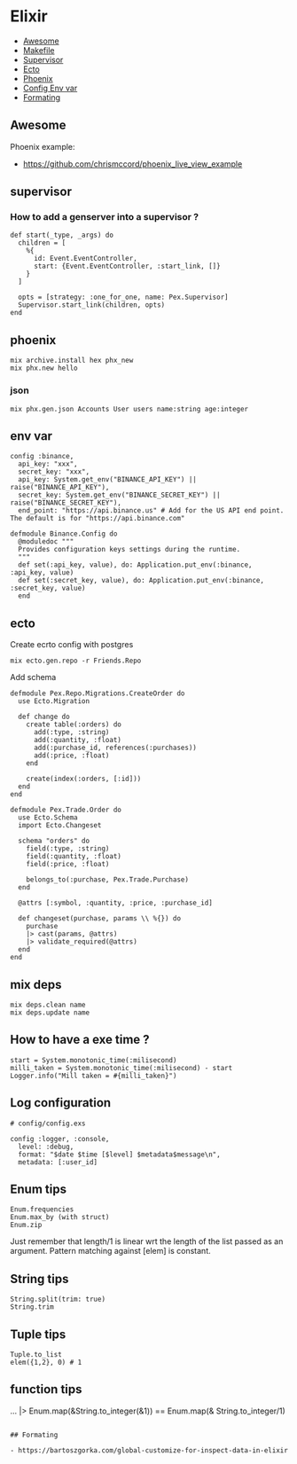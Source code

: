# Elixir

- [Awesome](#awesome)
- [Makefile](./Makefile)
- [Supervisor](#supervisor)
- [Ecto](ecto.md)
- [Phoenix](#phoenix)
- [Config Env var](#env-var)
- [Formating](#formating)

## Awesome

Phoenix example:

- https://github.com/chrismccord/phoenix_live_view_example

## supervisor

### How to add a genserver into a supervisor ?

```
def start(_type, _args) do
  children = [
    %{
      id: Event.EventController,
      start: {Event.EventController, :start_link, []}
    }
  ]

  opts = [strategy: :one_for_one, name: Pex.Supervisor]
  Supervisor.start_link(children, opts)
end
```

## phoenix

```
mix archive.install hex phx_new
mix phx.new hello
```

### json

```
mix phx.gen.json Accounts User users name:string age:integer
```

## env var

```
config :binance,
  api_key: "xxx",
  secret_key: "xxx",
  api_key: System.get_env("BINANCE_API_KEY") || raise("BINANCE_API_KEY"),
  secret_key: System.get_env("BINANCE_SECRET_KEY") || raise("BINANCE_SECRET_KEY"),
  end_point: "https://api.binance.us" # Add for the US API end point. The default is for "https://api.binance.com"
```

```
defmodule Binance.Config do
  @moduledoc """
  Provides configuration keys settings during the runtime.
  """
  def set(:api_key, value), do: Application.put_env(:binance, :api_key, value)
  def set(:secret_key, value), do: Application.put_env(:binance, :secret_key, value)
  end
```

## ecto

Create ecrto config with postgres

```
mix ecto.gen.repo -r Friends.Repo
```

Add schema

```
defmodule Pex.Repo.Migrations.CreateOrder do
  use Ecto.Migration

  def change do
    create table(:orders) do
      add(:type, :string)
      add(:quantity, :float)
      add(:purchase_id, references(:purchases))
      add(:price, :float)
    end

    create(index(:orders, [:id]))
  end
end

defmodule Pex.Trade.Order do
  use Ecto.Schema
  import Ecto.Changeset

  schema "orders" do
    field(:type, :string)
    field(:quantity, :float)
    field(:price, :float)

    belongs_to(:purchase, Pex.Trade.Purchase)
  end

  @attrs [:symbol, :quantity, :price, :purchase_id]

  def changeset(purchase, params \\ %{}) do
    purchase
    |> cast(params, @attrs)
    |> validate_required(@attrs)
  end
end
```

## mix deps

```
mix deps.clean name
mix deps.update name
```

## How to have a exe time ?

```
start = System.monotonic_time(:milisecond)
milli_taken = System.monotonic_time(:milisecond) - start
Logger.info("Mill taken = #{milli_taken}")
```

## Log configuration

```
# config/config.exs

config :logger, :console,
  level: :debug,
  format: "$date $time [$level] $metadata$message\n",
  metadata: [:user_id]
```

## Enum tips

```
Enum.frequencies
Enum.max_by (with struct)
Enum.zip
```

Just remember that length/1 is linear wrt the length of the list passed as an argument. Pattern matching against [elem] is constant.

## String tips

```
String.split(trim: true)
String.trim
```

## Tuple tips

```
Tuple.to_list
elem({1,2}, 0) # 1
```

## function tips

...
|> Enum.map(&String.to_integer(&1)) == Enum.map(& String.to_integer/1)
```

## Formating

- https://bartoszgorka.com/global-customize-for-inspect-data-in-elixir
